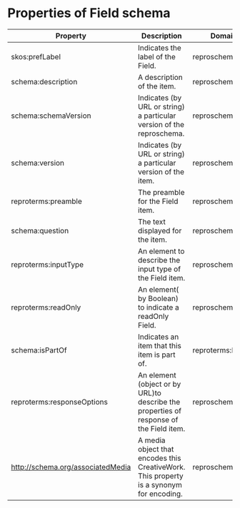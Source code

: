 # Properties of Field schema
|             Property              |                                       Description                                       |      Domain       |                     Range                     |
|-----------------------------------|-----------------------------------------------------------------------------------------|-------------------|-----------------------------------------------|
| skos:prefLabel                    | Indicates the label of the Field.                                                       | reproschema:Field | schema:Text                                   |
| schema:description                | A description of the item.                                                              | reproschema:Field | schema:Text                                   |
| schema:schemaVersion              | Indicates (by URL or string) a particular version of the reproschema.                   | reproschema:Field | ['schema:Text', 'schema:URL']                 |
| schema:version                    | Indicates (by URL or string) a particular version of the item.                          | reproschema:Field | ['schema:Text', 'schema:URL']                 |
| reproterms:preamble               | The preamble for the Field item.                                                        | reproschema:Field | schema:Text                                   |
| schema:question                   | The text displayed for the item.                                                        | reproschema:Field | schema:Text                                   |
| reproterms:inputType              | An element to describe the input type of the Field item.                                | reproschema:Field | schema:text                                   |
| reproterms:readOnly               | An element( by Boolean) to indicate a readOnly Field.                                   | reproschema:Field | schema:Boolean                                |
| schema:isPartOf                   | Indicates an item that this item is part of.                                            | reproterms:Field  | ['reproschema:Activity', 'schema:URL']        |
| reproterms:responseOptions        | An element (object or by URL)to describe the properties of response of the Field item.  | reproschema:Field | ['reproschema:ResponseOptions', 'schema:URL'] |
| http://schema.org/associatedMedia | A media object that encodes this CreativeWork. This property is a synonym for encoding. | reproschema:Field | schema:MediaObject                            |
